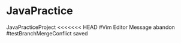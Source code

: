 # JavaPractice
JavaPracticeProject
<<<<<<< HEAD
#Vim Editor Message abandon
#testBranchMergeConflict saved
